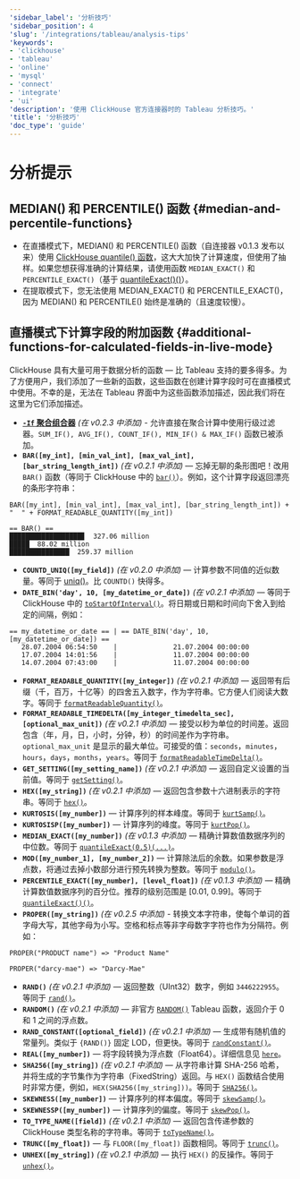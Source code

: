 ```yaml
---
'sidebar_label': '分析技巧'
'sidebar_position': 4
'slug': '/integrations/tableau/analysis-tips'
'keywords':
- 'clickhouse'
- 'tableau'
- 'online'
- 'mysql'
- 'connect'
- 'integrate'
- 'ui'
'description': '使用 ClickHouse 官方连接器时的 Tableau 分析技巧。'
'title': '分析技巧'
'doc_type': 'guide'
---
```



# 分析提示
## MEDIAN() 和 PERCENTILE() 函数 {#median-and-percentile-functions}
- 在直播模式下，MEDIAN() 和 PERCENTILE() 函数（自连接器 v0.1.3 发布以来）使用 [ClickHouse quantile() 函数](/sql-reference/aggregate-functions/reference/quantile/)，这大大加快了计算速度，但使用了抽样。如果您想获得准确的计算结果，请使用函数 `MEDIAN_EXACT()` 和 `PERCENTILE_EXACT()`（基于 [quantileExact()()](/sql-reference/aggregate-functions/reference/quantileexact/)）。
- 在提取模式下，您无法使用 MEDIAN_EXACT() 和 PERCENTILE_EXACT()，因为 MEDIAN() 和 PERCENTILE() 始终是准确的（且速度较慢）。
## 直播模式下计算字段的附加函数 {#additional-functions-for-calculated-fields-in-live-mode}
ClickHouse 具有大量可用于数据分析的函数 — 比 Tableau 支持的要多得多。为了方便用户，我们添加了一些新的函数，这些函数在创建计算字段时可在直播模式中使用。不幸的是，无法在 Tableau 界面中为这些函数添加描述，因此我们将在这里为它们添加描述。
- **[`-If` 聚合组合器](/sql-reference/aggregate-functions/combinators/#-if)** *(在 v0.2.3 中添加)* - 允许直接在聚合计算中使用行级过滤器。`SUM_IF(), AVG_IF(), COUNT_IF(), MIN_IF() & MAX_IF()` 函数已被添加。
- **`BAR([my_int], [min_val_int], [max_val_int], [bar_string_length_int])`** *(在 v0.2.1 中添加)* — 忘掉无聊的条形图吧！改用 `BAR()` 函数（等同于 ClickHouse 中的 [`bar()`](/sql-reference/functions/other-functions#bar)）。例如，这个计算字段返回漂亮的条形字符串：
```text
BAR([my_int], [min_val_int], [max_val_int], [bar_string_length_int]) + "  " + FORMAT_READABLE_QUANTITY([my_int])
```
```text
== BAR() ==
██████████████████▊  327.06 million
█████  88.02 million
███████████████  259.37 million
```
- **`COUNTD_UNIQ([my_field])`** *(在 v0.2.0 中添加)* — 计算参数不同值的近似数量。等同于 [uniq()](/sql-reference/aggregate-functions/reference/uniq/)。比 `COUNTD()` 快得多。
- **`DATE_BIN('day', 10, [my_datetime_or_date])`** *(在 v0.2.1 中添加)* — 等同于 ClickHouse 中的 [`toStartOfInterval()`](/sql-reference/functions/date-time-functions#toStartOfInterval)。将日期或日期和时间向下舍入到给定的间隔，例如：
```text
== my_datetime_or_date == | == DATE_BIN('day', 10, [my_datetime_or_date]) ==
   28.07.2004 06:54:50    |              21.07.2004 00:00:00
   17.07.2004 14:01:56    |              11.07.2004 00:00:00
   14.07.2004 07:43:00    |              11.07.2004 00:00:00
```
- **`FORMAT_READABLE_QUANTITY([my_integer])`** *(在 v0.2.1 中添加)* — 返回带有后缀（千，百万，十亿等）的四舍五入数字，作为字符串。它方便人们阅读大数字。等同于 [`formatReadableQuantity()`](/sql-reference/functions/other-functions#formatreadablequantity)。
- **`FORMAT_READABLE_TIMEDELTA([my_integer_timedelta_sec], [optional_max_unit])`** *(在 v0.2.1 中添加)* — 接受以秒为单位的时间差。返回包含（年，月，日，小时，分钟，秒）的时间差作为字符串。`optional_max_unit` 是显示的最大单位。可接受的值：`seconds`，`minutes`，`hours`，`days`，`months`，`years`。等同于 [`formatReadableTimeDelta()`](/sql-reference/functions/other-functions/#formatreadabletimedelta)。
- **`GET_SETTING([my_setting_name])`** *(在 v0.2.1 中添加)* — 返回自定义设置的当前值。等同于 [`getSetting()`](/sql-reference/functions/other-functions#getsetting)。
- **`HEX([my_string])`** *(在 v0.2.1 中添加)* — 返回包含参数十六进制表示的字符串。等同于 [`hex()`](/sql-reference/functions/encoding-functions/#hex)。
- **`KURTOSIS([my_number])`** — 计算序列的样本峰度。等同于 [`kurtSamp()`](/sql-reference/aggregate-functions/reference/kurtsamp)。
- **`KURTOSISP([my_number])`** — 计算序列的峰度。等同于 [`kurtPop()`](/sql-reference/aggregate-functions/reference/kurtpop)。
- **`MEDIAN_EXACT([my_number])`** *(在 v0.1.3 中添加)* — 精确计算数值数据序列的中位数。等同于 [`quantileExact(0.5)(...)`](/sql-reference/aggregate-functions/reference/quantileexact/#quantileexact)。
- **`MOD([my_number_1], [my_number_2])`** — 计算除法后的余数。如果参数是浮点数，将通过去掉小数部分进行预先转换为整数。等同于 [`modulo()`](/sql-reference/functions/arithmetic-functions/#modulo)。
- **`PERCENTILE_EXACT([my_number], [level_float])`** *(在 v0.1.3 中添加)* — 精确计算数值数据序列的百分位。推荐的级别范围是 [0.01, 0.99]。等同于 [`quantileExact()()`](/sql-reference/aggregate-functions/reference/quantileexact/#quantileexact)。
- **`PROPER([my_string])`** *(在 v0.2.5 中添加)* - 转换文本字符串，使每个单词的首字母大写，其他字母为小写。空格和标点等非字母数字字符也作为分隔符。例如：
```text
PROPER("PRODUCT name") => "Product Name"
```
```text
PROPER("darcy-mae") => "Darcy-Mae"
```
- **`RAND()`** *(在 v0.2.1 中添加)* — 返回整数（UInt32）数字，例如 `3446222955`。等同于 [`rand()`](/sql-reference/functions/random-functions/#rand)。
- **`RANDOM()`** *(在 v0.2.1 中添加)* — 非官方 [`RANDOM()`](https://kb.tableau.com/articles/issue/random-function-produces-inconsistent-results) Tableau 函数，返回介于 0 和 1 之间的浮点数。
- **`RAND_CONSTANT([optional_field])`** *(在 v0.2.1 中添加)* — 生成带有随机值的常量列。类似于 `{RAND()}` 固定 LOD，但更快。等同于 [`randConstant()`](/sql-reference/functions/random-functions/#randconstant)。
- **`REAL([my_number])`** — 将字段转换为浮点数（Float64）。详细信息见 [`here`](/sql-reference/data-types/decimal/#operations-and-result-type)。
- **`SHA256([my_string])`** *(在 v0.2.1 中添加)* — 从字符串计算 SHA-256 哈希，并将生成的字节集作为字符串（FixedString）返回。与 `HEX()` 函数结合使用时非常方便，例如，`HEX(SHA256([my_string]))`。等同于 [`SHA256()`](/sql-reference/functions/hash-functions#SHA256)。
- **`SKEWNESS([my_number])`** — 计算序列的样本偏度。等同于 [`skewSamp()`](/sql-reference/aggregate-functions/reference/skewsamp)。
- **`SKEWNESSP([my_number])`** — 计算序列的偏度。等同于 [`skewPop()`](/sql-reference/aggregate-functions/reference/skewpop)。
- **`TO_TYPE_NAME([field])`** *(在 v0.2.1 中添加)* — 返回包含传递参数的 ClickHouse 类型名称的字符串。等同于 [`toTypeName()`](/sql-reference/functions/other-functions#totypename)。
- **`TRUNC([my_float])`** — 与 `FLOOR([my_float])` 函数相同。等同于 [`trunc()`](/sql-reference/functions/rounding-functions#truncate)。
- **`UNHEX([my_string])`** *(在 v0.2.1 中添加)* — 执行 `HEX()` 的反操作。等同于 [`unhex()`](/sql-reference/functions/encoding-functions#unhex)。
